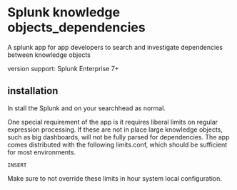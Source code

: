 # Splunk knowledge objects_dependencies
A splunk app for app developers to search and investigate dependencies between knowledge objects

version support: Splunk Enterprise 7+

## installation
In stall the Splunk and on your searchhead as normal.

One special requirement of the app is it requires liberal limits on regular expression processing. If these are not in place large knowledge objects, such as big dashboards, will not be fully parsed for dependencies. The app comes distributed with the following limits.conf, which should be sufficient for most environments.

```
INSERT
```

Make sure to not override these limits in hour system local configuration.
